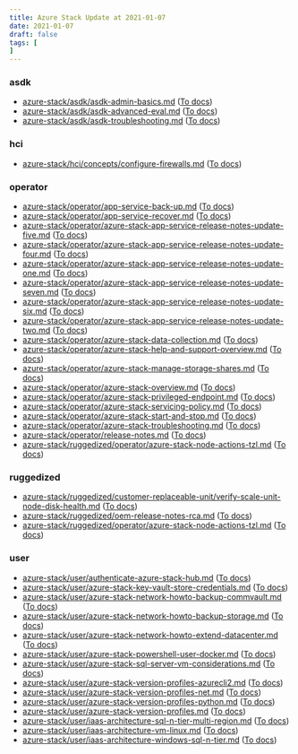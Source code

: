 ```yaml
---
title: Azure Stack Update at 2021-01-07
date: 2021-01-07
draft: false
tags: [
]
---
```


### asdk
- [azure-stack/asdk/asdk-admin-basics.md](https://github.com/MicrosoftDocs/azure-stack-docs/compare/e9433cc..57ed021#diff-1ec981c06e7640a61c460c8b4387046e8aca954a7451ab57bcbd34d9b5419b40) ([To docs](https://docs.microsoft.com/en-us/azure-stack/asdk/asdk-admin-basics?WT.mc_id=AZ-MVP-5003408))
- [azure-stack/asdk/asdk-advanced-eval.md](https://github.com/MicrosoftDocs/azure-stack-docs/compare/e9433cc..57ed021#diff-2b2829f508877fb43fbff167da1a5e882c2406e953feffdb59672126dcd63a57) ([To docs](https://docs.microsoft.com/en-us/azure-stack/asdk/asdk-advanced-eval?WT.mc_id=AZ-MVP-5003408))
- [azure-stack/asdk/asdk-troubleshooting.md](https://github.com/MicrosoftDocs/azure-stack-docs/compare/e9433cc..57ed021#diff-6ebd54d6fb0f659563ae4c51cc69ddf8873a9b9ccd55b75e105e29ea4b006de1) ([To docs](https://docs.microsoft.com/en-us/azure-stack/asdk/asdk-troubleshooting?WT.mc_id=AZ-MVP-5003408))
    
### hci
- [azure-stack/hci/concepts/configure-firewalls.md](https://github.com/MicrosoftDocs/azure-stack-docs/compare/e9433cc..57ed021#diff-1a9cd2daa15d73366cfa3824bf6fb5456f584ccab877ce0a4c76b8e540a0e9ff) ([To docs](https://docs.microsoft.com/en-us/azure-stack/hci/concepts/configure-firewalls?WT.mc_id=AZ-MVP-5003408))
    
### operator
- [azure-stack/operator/app-service-back-up.md](https://github.com/MicrosoftDocs/azure-stack-docs/compare/e9433cc..57ed021#diff-6b8f8b920ffe288b125f1eb2d78051edd38bd803e556c47265f9921fe2ebf375) ([To docs](https://docs.microsoft.com/en-us/azure-stack/operator/app-service-back-up?WT.mc_id=AZ-MVP-5003408))
- [azure-stack/operator/app-service-recover.md](https://github.com/MicrosoftDocs/azure-stack-docs/compare/e9433cc..57ed021#diff-9c9c7bb078abadd737ee46c244289c3b2938e4e4d37f8c3f94ef256b260387b8) ([To docs](https://docs.microsoft.com/en-us/azure-stack/operator/app-service-recover?WT.mc_id=AZ-MVP-5003408))
- [azure-stack/operator/azure-stack-app-service-release-notes-update-five.md](https://github.com/MicrosoftDocs/azure-stack-docs/compare/e9433cc..57ed021#diff-c603c3dbca99bc689e22dfb4f560ae019891001687a264bd6be8375ac2ba6e88) ([To docs](https://docs.microsoft.com/en-us/azure-stack/operator/azure-stack-app-service-release-notes-update-five?WT.mc_id=AZ-MVP-5003408))
- [azure-stack/operator/azure-stack-app-service-release-notes-update-four.md](https://github.com/MicrosoftDocs/azure-stack-docs/compare/e9433cc..57ed021#diff-f32d20b0a4db2f2390250b575ba1d2b67b9a82e065d900661728135a40340cd9) ([To docs](https://docs.microsoft.com/en-us/azure-stack/operator/azure-stack-app-service-release-notes-update-four?WT.mc_id=AZ-MVP-5003408))
- [azure-stack/operator/azure-stack-app-service-release-notes-update-one.md](https://github.com/MicrosoftDocs/azure-stack-docs/compare/e9433cc..57ed021#diff-d84aa616ec84e0ddcd46fc8d4294d8135cbbcfedd850da309424b67025b153da) ([To docs](https://docs.microsoft.com/en-us/azure-stack/operator/azure-stack-app-service-release-notes-update-one?WT.mc_id=AZ-MVP-5003408))
- [azure-stack/operator/azure-stack-app-service-release-notes-update-seven.md](https://github.com/MicrosoftDocs/azure-stack-docs/compare/e9433cc..57ed021#diff-c2fb7815d47e744a2a17eac3c636660ace9eedb6605399eda92cb7709108457e) ([To docs](https://docs.microsoft.com/en-us/azure-stack/operator/azure-stack-app-service-release-notes-update-seven?WT.mc_id=AZ-MVP-5003408))
- [azure-stack/operator/azure-stack-app-service-release-notes-update-six.md](https://github.com/MicrosoftDocs/azure-stack-docs/compare/e9433cc..57ed021#diff-983b7fabf7cbc719b0de03be79f6271295de1ab6ea19585042f07807d3d4aa28) ([To docs](https://docs.microsoft.com/en-us/azure-stack/operator/azure-stack-app-service-release-notes-update-six?WT.mc_id=AZ-MVP-5003408))
- [azure-stack/operator/azure-stack-app-service-release-notes-update-two.md](https://github.com/MicrosoftDocs/azure-stack-docs/compare/e9433cc..57ed021#diff-e661c17de1431645ae37da8791495d19c88a6eb943e758684a1edb717d812266) ([To docs](https://docs.microsoft.com/en-us/azure-stack/operator/azure-stack-app-service-release-notes-update-two?WT.mc_id=AZ-MVP-5003408))
- [azure-stack/operator/azure-stack-data-collection.md](https://github.com/MicrosoftDocs/azure-stack-docs/compare/e9433cc..57ed021#diff-9698adf4a36e33d8eb6c2296bd348ea14a986f8e23de4233e37b4b366d05a3c5) ([To docs](https://docs.microsoft.com/en-us/azure-stack/operator/azure-stack-data-collection?WT.mc_id=AZ-MVP-5003408))
- [azure-stack/operator/azure-stack-help-and-support-overview.md](https://github.com/MicrosoftDocs/azure-stack-docs/compare/e9433cc..57ed021#diff-0f3d86fdbab43f5a3dc5ea8fdf3272dfcf44c2de4ace350c3056c03a63daed82) ([To docs](https://docs.microsoft.com/en-us/azure-stack/operator/azure-stack-help-and-support-overview?WT.mc_id=AZ-MVP-5003408))
- [azure-stack/operator/azure-stack-manage-storage-shares.md](https://github.com/MicrosoftDocs/azure-stack-docs/compare/e9433cc..57ed021#diff-25c2323071e06ddec7e71bae5a0eee613e8cec25a38348dc0e32b587f7d7a2ea) ([To docs](https://docs.microsoft.com/en-us/azure-stack/operator/azure-stack-manage-storage-shares?WT.mc_id=AZ-MVP-5003408))
- [azure-stack/operator/azure-stack-overview.md](https://github.com/MicrosoftDocs/azure-stack-docs/compare/e9433cc..57ed021#diff-635b416f0c554f6dcf980b188e162405d527a7b021e4761e79b593b9d6bf84e8) ([To docs](https://docs.microsoft.com/en-us/azure-stack/operator/azure-stack-overview?WT.mc_id=AZ-MVP-5003408))
- [azure-stack/operator/azure-stack-privileged-endpoint.md](https://github.com/MicrosoftDocs/azure-stack-docs/compare/e9433cc..57ed021#diff-73f354bcb9facf7971e70366538a80f1908e4e4fb54a924eb4f107fcb33677cb) ([To docs](https://docs.microsoft.com/en-us/azure-stack/operator/azure-stack-privileged-endpoint?WT.mc_id=AZ-MVP-5003408))
- [azure-stack/operator/azure-stack-servicing-policy.md](https://github.com/MicrosoftDocs/azure-stack-docs/compare/e9433cc..57ed021#diff-63b278346f0c49a6e87df4803ed981e5b597bccb2e07797d2a3b35e12911bb67) ([To docs](https://docs.microsoft.com/en-us/azure-stack/operator/azure-stack-servicing-policy?WT.mc_id=AZ-MVP-5003408))
- [azure-stack/operator/azure-stack-start-and-stop.md](https://github.com/MicrosoftDocs/azure-stack-docs/compare/e9433cc..57ed021#diff-6da82a28c6d14d48c4ad5299053eb6d40e6418065647cdda471ab70bed866f8b) ([To docs](https://docs.microsoft.com/en-us/azure-stack/operator/azure-stack-start-and-stop?WT.mc_id=AZ-MVP-5003408))
- [azure-stack/operator/azure-stack-troubleshooting.md](https://github.com/MicrosoftDocs/azure-stack-docs/compare/e9433cc..57ed021#diff-7155c25104ccbe84842a1af6631c9ece17dbb1e5f5e0610c1b10f4064c99439c) ([To docs](https://docs.microsoft.com/en-us/azure-stack/operator/azure-stack-troubleshooting?WT.mc_id=AZ-MVP-5003408))
- [azure-stack/operator/release-notes.md](https://github.com/MicrosoftDocs/azure-stack-docs/compare/e9433cc..57ed021#diff-2135bea1e8ba86ced8f1132666bad8511311d8b2daf186e8f7bcee06513e1035) ([To docs](https://docs.microsoft.com/en-us/azure-stack/operator/release-notes?WT.mc_id=AZ-MVP-5003408))
- [azure-stack/ruggedized/operator/azure-stack-node-actions-tzl.md](https://github.com/MicrosoftDocs/azure-stack-docs/compare/e9433cc..57ed021#diff-10d14f774b0e2680305583921b8f3ae809832fd28bed85fe4bbb4c0e86c48ed9) ([To docs](https://docs.microsoft.com/en-us/azure-stack/ruggedized/operator/azure-stack-node-actions-tzl?WT.mc_id=AZ-MVP-5003408))
    
### ruggedized
- [azure-stack/ruggedized/customer-replaceable-unit/verify-scale-unit-node-disk-health.md](https://github.com/MicrosoftDocs/azure-stack-docs/compare/e9433cc..57ed021#diff-1edb97165070ba9505eb84652f6f20563d9393e63993fe2bbfb405bb05ae39d7) ([To docs](https://docs.microsoft.com/en-us/azure-stack/ruggedized/customer-replaceable-unit/verify-scale-unit-node-disk-health?WT.mc_id=AZ-MVP-5003408))
- [azure-stack/ruggedized/oem-release-notes-rca.md](https://github.com/MicrosoftDocs/azure-stack-docs/compare/e9433cc..57ed021#diff-0d19efa525ef710669d9ecd22e7f0be761699cff2b83fdafe3ed55dacd3bfc88) ([To docs](https://docs.microsoft.com/en-us/azure-stack/ruggedized/oem-release-notes-rca?WT.mc_id=AZ-MVP-5003408))
- [azure-stack/ruggedized/operator/azure-stack-node-actions-tzl.md](https://github.com/MicrosoftDocs/azure-stack-docs/compare/e9433cc..57ed021#diff-10d14f774b0e2680305583921b8f3ae809832fd28bed85fe4bbb4c0e86c48ed9) ([To docs](https://docs.microsoft.com/en-us/azure-stack/ruggedized/operator/azure-stack-node-actions-tzl?WT.mc_id=AZ-MVP-5003408))
    
### user
- [azure-stack/user/authenticate-azure-stack-hub.md](https://github.com/MicrosoftDocs/azure-stack-docs/compare/e9433cc..57ed021#diff-504b6e88aec159ec9866b9e6fb3d14076bf28fd5e96a49a62a1f4c2b28b96e31) ([To docs](https://docs.microsoft.com/en-us/azure-stack/user/authenticate-azure-stack-hub?WT.mc_id=AZ-MVP-5003408))
- [azure-stack/user/azure-stack-key-vault-store-credentials.md](https://github.com/MicrosoftDocs/azure-stack-docs/compare/e9433cc..57ed021#diff-46a7da2283b496956cd1413fc447271309c32752ac38c3d901e83e2731f14db2) ([To docs](https://docs.microsoft.com/en-us/azure-stack/user/azure-stack-key-vault-store-credentials?WT.mc_id=AZ-MVP-5003408))
- [azure-stack/user/azure-stack-network-howto-backup-commvault.md](https://github.com/MicrosoftDocs/azure-stack-docs/compare/e9433cc..57ed021#diff-c741a16b6f641da055d5cc475469d3363c3deca0b6f2a6a1e4171bbdbf9b26ab) ([To docs](https://docs.microsoft.com/en-us/azure-stack/user/azure-stack-network-howto-backup-commvault?WT.mc_id=AZ-MVP-5003408))
- [azure-stack/user/azure-stack-network-howto-backup-storage.md](https://github.com/MicrosoftDocs/azure-stack-docs/compare/e9433cc..57ed021#diff-06ee38845260a0225c465d38a2adea3ba8a1b59d98f7834871821b872c0a080f) ([To docs](https://docs.microsoft.com/en-us/azure-stack/user/azure-stack-network-howto-backup-storage?WT.mc_id=AZ-MVP-5003408))
- [azure-stack/user/azure-stack-network-howto-extend-datacenter.md](https://github.com/MicrosoftDocs/azure-stack-docs/compare/e9433cc..57ed021#diff-c09d1883d5362466e89756ee26eb6f84350f1fb42a9eb77ebf8db7fe88e17653) ([To docs](https://docs.microsoft.com/en-us/azure-stack/user/azure-stack-network-howto-extend-datacenter?WT.mc_id=AZ-MVP-5003408))
- [azure-stack/user/azure-stack-powershell-user-docker.md](https://github.com/MicrosoftDocs/azure-stack-docs/compare/e9433cc..57ed021#diff-9691d0e93fee741cb3fee6fb4e861b78fb28162aaacc8f972f977673dca15679) ([To docs](https://docs.microsoft.com/en-us/azure-stack/user/azure-stack-powershell-user-docker?WT.mc_id=AZ-MVP-5003408))
- [azure-stack/user/azure-stack-sql-server-vm-considerations.md](https://github.com/MicrosoftDocs/azure-stack-docs/compare/e9433cc..57ed021#diff-27d7073fe718a8cc86d17d8b8b602e4060a4a8b7e556a177caf8607b1cfc03cb) ([To docs](https://docs.microsoft.com/en-us/azure-stack/user/azure-stack-sql-server-vm-considerations?WT.mc_id=AZ-MVP-5003408))
- [azure-stack/user/azure-stack-version-profiles-azurecli2.md](https://github.com/MicrosoftDocs/azure-stack-docs/compare/e9433cc..57ed021#diff-ee81394dca580c5ab45b1e9ad85b8c8ddde59cab42b28038a027acd21a4392fa) ([To docs](https://docs.microsoft.com/en-us/azure-stack/user/azure-stack-version-profiles-azurecli2?WT.mc_id=AZ-MVP-5003408))
- [azure-stack/user/azure-stack-version-profiles-net.md](https://github.com/MicrosoftDocs/azure-stack-docs/compare/e9433cc..57ed021#diff-b44d5035a50622c3dd84bf2a9cd35bf3799952041802054c4fa796a79abb92cb) ([To docs](https://docs.microsoft.com/en-us/azure-stack/user/azure-stack-version-profiles-net?WT.mc_id=AZ-MVP-5003408))
- [azure-stack/user/azure-stack-version-profiles-python.md](https://github.com/MicrosoftDocs/azure-stack-docs/compare/e9433cc..57ed021#diff-380449dcaab63b1d47c9315e1bb14154d75faa244d7a680bf320c1dbecb0b470) ([To docs](https://docs.microsoft.com/en-us/azure-stack/user/azure-stack-version-profiles-python?WT.mc_id=AZ-MVP-5003408))
- [azure-stack/user/azure-stack-version-profiles.md](https://github.com/MicrosoftDocs/azure-stack-docs/compare/e9433cc..57ed021#diff-e8418ba5e2ad6e5676d40d82deefd60ea589c9293a1d1234d0e2cb64d473ccfd) ([To docs](https://docs.microsoft.com/en-us/azure-stack/user/azure-stack-version-profiles?WT.mc_id=AZ-MVP-5003408))
- [azure-stack/user/iaas-architecture-sql-n-tier-multi-region.md](https://github.com/MicrosoftDocs/azure-stack-docs/compare/e9433cc..57ed021#diff-9d7ac8ad3db5d0c1b559b698a505ee67e9553fce2e30c5a3d0fa2b26b6040232) ([To docs](https://docs.microsoft.com/en-us/azure-stack/user/iaas-architecture-sql-n-tier-multi-region?WT.mc_id=AZ-MVP-5003408))
- [azure-stack/user/iaas-architecture-vm-linux.md](https://github.com/MicrosoftDocs/azure-stack-docs/compare/e9433cc..57ed021#diff-0cee6be2e986a1197dfb0bb40ca8c903078983ec8ea93b00d64a48bea9061ac4) ([To docs](https://docs.microsoft.com/en-us/azure-stack/user/iaas-architecture-vm-linux?WT.mc_id=AZ-MVP-5003408))
- [azure-stack/user/iaas-architecture-windows-sql-n-tier.md](https://github.com/MicrosoftDocs/azure-stack-docs/compare/e9433cc..57ed021#diff-9f988acd155f768b2c07748b4b26371877a682f30dcd961982510e244e680acf) ([To docs](https://docs.microsoft.com/en-us/azure-stack/user/iaas-architecture-windows-sql-n-tier?WT.mc_id=AZ-MVP-5003408))
    
